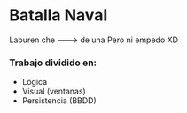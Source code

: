 # Batalla Naval

Laburen che ---> de una
Pero ni empedo 
XD
### Trabajo dividido en:
- Lógica
- Visual (ventanas)
- Persistencia (BBDD)

